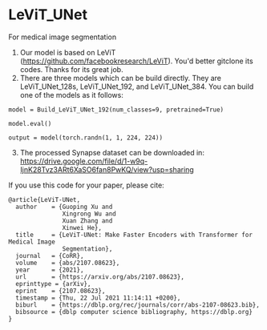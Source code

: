 # LeViT_UNet
For medical image segmentation

1. Our model is based on LeViT (https://github.com/facebookresearch/LeViT). You'd better gitclone its codes.
Thanks for its great job.
2. There are three models which can be build directly. They are LeViT_UNet_128s, LeViT_UNet_192, and LeViT_UNet_384.
You can build one of the models as it follows:

```
model = Build_LeViT_UNet_192(num_classes=9, pretrained=True)

model.eval()

output = model(torch.randn(1, 1, 224, 224))
```

3. The processed Synapse dataset can be downloaded in:
https://drive.google.com/file/d/1-w9q-IjnK28Tvz3ARt6XaSO6fan8PwKQ/view?usp=sharing


If you use this code for your paper, please cite:
```
@article{LeViT-UNet,
  author    = {Guoping Xu and
               Xingrong Wu and
               Xuan Zhang and
               Xinwei He},
  title     = {LeViT-UNet: Make Faster Encoders with Transformer for Medical Image
               Segmentation},
  journal   = {CoRR},
  volume    = {abs/2107.08623},
  year      = {2021},
  url       = {https://arxiv.org/abs/2107.08623},
  eprinttype = {arXiv},
  eprint    = {2107.08623},
  timestamp = {Thu, 22 Jul 2021 11:14:11 +0200},
  biburl    = {https://dblp.org/rec/journals/corr/abs-2107-08623.bib},
  bibsource = {dblp computer science bibliography, https://dblp.org}
}
```
